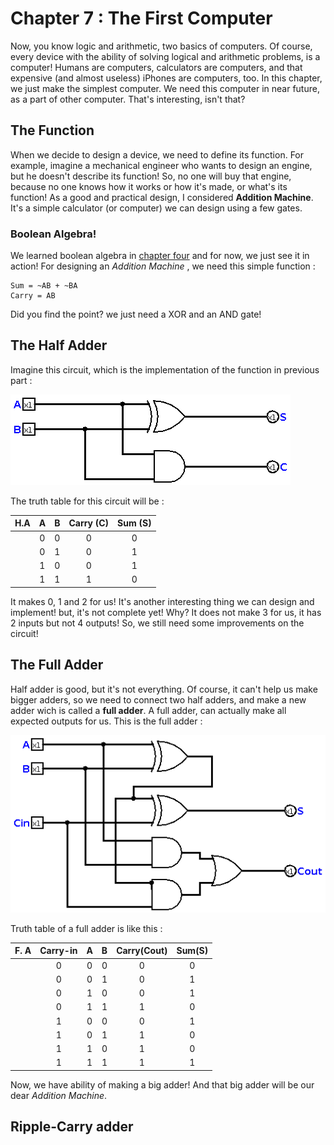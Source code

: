 # Chapter 7 : The First Computer

Now, you know logic and arithmetic, two basics of computers. Of course, every device with the ability of solving logical and arithmetic 
problems, is a computer! Humans are computers, calculators are computers, and that expensive (and almost useless) iPhones are computers, too. 
In this chapter, we just make the simplest computer. We need this computer in near future, as a part of other computer. That's interesting, isn't that? 

## The Function
When we decide to design a device, we need to define its function. For example, imagine a mechanical engineer who wants to design an engine, but
he doesn't describe its function! So, no one will buy that engine, because no one knows how it works or how it's made, or what's its function! 
As a good and practical design, I considered **Addition Machine**. It's a simple calculator (or computer) we can design using a few gates. 

### Boolean Algebra!
We learned boolean algebra in [chapter four](chapter4.md) and for now, we just see it in action! For designing an *Addition Machine* , we need this simple function :

```
Sum = ~AB + ~BA 
Carry = AB 
```
Did you find the point? we just need a XOR and an AND gate! 

## The Half Adder 
Imagine this circuit, which is the implementation of the function in previous part : 

![Half Adder](figures/HalfAdder.png)

The truth table for this circuit will be :

| H.A | A   | B   |  Carry (C) | Sum (S) |
|-----|:---:|:---:|:----------:|:-------:|
|     | 0   | 0   | 0          | 0       |
|     | 0   | 1   | 0          | 1       |
|     | 1   | 0   | 0          | 1       |
|     | 1   | 1   | 1          | 0       |

It makes 0, 1 and 2 for us! It's another interesting thing we can design and implement! but, it's not complete yet! Why? It does not make 3 for us, it has 2 inputs but not 4 outputs! 
So, we still need some improvements on the circuit!

## The Full Adder 
Half adder is good, but it's not everything. Of course, it can't help us make bigger adders, so we need to connect two half adders, and make a new adder wich is called
a **full adder**. A full adder, can actually make all expected outputs for us. This is the full adder :

![Full Adder](figures/FullAdder.png)

Truth table of a full adder is like this : 

| F. A | Carry-in   | A   | B   | Carry(Cout) | Sum(S) |
|------|:--------:  |:---:|:---:|:-----------:|:------:|
|      | 0          | 0   | 0   | 0           | 0      |
|      | 0          | 0   | 1   | 0           | 1      |
|      | 0          | 1   | 0   | 0           | 1      |
|      | 0          | 1   | 1   | 1           | 0      |
|      | 1          | 0   | 0   | 0           | 1      |
|      | 1          | 0   | 1   | 1           | 0      |
|      | 1          | 1   | 0   | 1           | 0      |
|      | 1          | 1   | 1   | 1           | 1      |

Now, we have ability of making a big adder! And that big adder will be our dear *Addition Machine*. 

## Ripple-Carry adder     